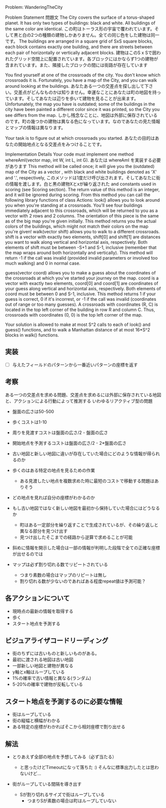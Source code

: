 Problem: WanderingTheCity

Problem Statement
問題文
The City covers the surface of a torus-shaped planet. It has only two types of buildings: black and white. All buildings of the same color are identical.
この町はトーラス形の宇宙で覆われています。そして黒と白の2つの種類の建物しかありません。全ての同じ色をした建物は同一です。
The buildings are arranged in a square grid of SxS square blocks, each block contains exactly one building, and there are streets between each pair of horizontally or vertically adjacent blocks.
建物はこのS x Sで囲われたグリッド空間上に配置されています。各ブロックにはかならず1つの建物が含まれています。また、隣接したブロックの間には街路が存在しています

You find yourself at one of the crossroads of the city. You don't know which crossroads it is. Fortunately, you have a map of the City, and you can walk around looking at the buildings.
あなたある一つの交差点を探し出して下さい。交差点がどんなものかは知りません。幸運なことにあなたは町の地図を持っています。そしてあなたは辺りを歩いて建物を見ることが出来ます。
Unfortunately, the map you have is outdated; some of the buildings in the city have been painted a different color since it was printed, so the City you see differs from the map.
しかし残念なことに、地図は外部に保存されているのです。町の幾つかの建物は異なる色になっています。なのであなたの見た情報とマップの情報は異なります。

Your task is to figure out at which crossroads you started.
あなたの目的はあなたの開始地点となる交差点をみつけることです。

Implementation Details
Your code must implement one method whereAmI(vector <string> map, int W, int L, int G).
あなたは whereAmI を実装する必要があります
This method will be called once; it will give you the (outdated) map of the City as a vector <string>, with black and white buildings denoted as 'X' and '.', respectively,
このメソッドは1度だけ呼び出されます。そしてあなたに街の情報を渡します。白と黒の建物Xとxが繰り返された
and constants used in scoring (see Scoring section). The return value of this method is an integer, and it will be ignored during scoring. From this method you can call the following library functions of class Actions:
look() allows you to look around you when you're standing at a crossroads.
You'll see four buildings immediately adjacent to this crossroads, which will be returned to you as a vector <string> with 2 rows and 2 columns. The orientation of this piece is the same as of the big map you're given initially. This method returns you the actual colors of the buildings, which might not match their colors on the map you're given!
walk(vector <int> shift) allows you to walk to a different crossroads. shift is a vector <int> with exactly two elements, shift[0] and shift[1] are distances you want to walk along vertical and horizontal axis, respectively. Both elements of shift must be between -S+1 and S-1, inclusive (remember that the map wraps around both horizontally and vertically). This method will return -1 if the call was invalid (provided invalid parameters or involved too much walking) and 0 in normal case.

guess(vector <int> coord) allows you to make a guess about the coordinates of the crossroads at which you've started your journey on the map.
coord is a vector <int> with exactly two elements, coord[0] and coord[1] are coordinates of your guess along vertical and horizontal axis, respectively.
Both elements of coord must be between 0 and S-1, inclusive. This method returns 1 if your guess is correct, 0 if it's incorrest, or -1 if the call was invalid (coordinates out of range or too many guesses).
A crossroads with coordinates (R, C) is located in the top left corner of the building in row R and column C. Thus, crossroads with coordinates (0, 0) is the top left corner of the map.

Your solution is allowed to make at most S^2 calls to each of look() and guess() functions, and to walk a Manhattan distance of at most 16*S^2 blocks in walk() functions.


## 実装

- [ ] 与えたフィールドのパターンから一番近いパターンの座標を返す

## 考察

ある一つの交差点を求める問題、交差点を求めるには外部に保存されている地図と、アクションによる行動によって推測する
いわゆるリアクティブ型の問題

  * 盤面の広さは50-500
  * 歩くコストは1-10
  * 周りを見渡すコストは盤面の広さ/2 - 盤面の広さ
  * 開始地点を予測するコストは盤面の広さ/2 - 2*盤面の広さ

  * 古い地図と新しい地図に違いが存在していた場合にどのような情報が得られるのか
  * 歩くのはある特定の地点を見るための作業
    * ある見渡したい地点を複数求めた時に最短のコストで移動する問題はありそう
  * どの地点を見れば自分の座標がわかるのか

  * もし古い地図ではなく新しい地図を最初から保持していた場合にはどうなるか
    * 町はある一定部分を繰り返すことで生成されているが、その繰り返しと異なる部分を見つけ出す
    * 見つけ出したそこまでの経路から逆算で求めることが可能

  * 斜めに情報を開示した場合は一部の情報が判明した段階で全ての正確な座標が出せるのでは

  * マップは必ず割り切れる数でリピートされている
    * つまり素数の場合はマップのリピートは無し
    * 割り切れる数が少ないのであればある程度repeat値は予測可能？

## 各アクションについて

  * 現時点の最新の情報を取得する
  * 歩く
  * スタート地点を予測する

## ビジュアライザコードリーディング

  * 街のちずには古いものと新しいものがある。
  * 最初に渡される地図は古い地図
  * 一部新しい地図と建物が異なる
  * y軸とx軸はループしている
  * 1%の確率で古い情報と異なる(ランダム)
  * 5-20%の確率で建物が反転している

## スタート地点を予測するのに必要な情報

  * 街はループしている
  * 街の縦幅と横幅がわかる
  * ある特定の座標がわかればそこから相対座標で割り出せる

## 解法

 * とりあえず全部の地点を予想してみる（必ず当たる）
   * と思ったけどTimeoutになって落ちた :) そんなに標準出力したとは思わないけど...

 * 街がループしている間隔を導き出す
   * Sが割り切れるサイズで街はループしている
     * つまりSが素数の場合は町はループしていない
